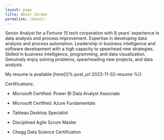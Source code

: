 ```yaml
---
layout: page
title: About Jordan
permalink: /about/
---
```


Senior Analyst for a Fortune 15 tech corporation with 8 years’ experience in data analysis and process improvement. Expertise in developing data analysis and process automation. Leadership in business intelligence and software development with a high capacity to spearhead new strategies. Skilled in business intelligence, programming, and data visualization. Genuinely enjoy solving problems, spearheading new projects, and data analysis.

My resume is available [here]({% post_url 2023-11-02-resume %})

Certifications:

* Microsoft Certified: Power BI Data Analyst Associate

* Microsoft Certified: Azure Fundamentals

* Tableau Desktop Specialist

* Disciplined Agile Scrum Master

* Chegg Data Science Certification
